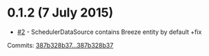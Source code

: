 # 0.1.2 (7 July 2015)

 - [#2](https://github.com/iozag/breeze-kendo/issues/2) - SchedulerDataSource contains Breeze entity by default +fix

Commits: [387b328b37...387b328b37](https://github.com/iozag/breeze-kendo/compare/387b328b37...387b328b37)
